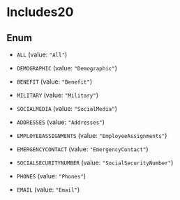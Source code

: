 

# Includes20

## Enum


* `ALL` (value: `"All"`)

* `DEMOGRAPHIC` (value: `"Demographic"`)

* `BENEFIT` (value: `"Benefit"`)

* `MILITARY` (value: `"Military"`)

* `SOCIALMEDIA` (value: `"SocialMedia"`)

* `ADDRESSES` (value: `"Addresses"`)

* `EMPLOYEEASSIGNMENTS` (value: `"EmployeeAssignments"`)

* `EMERGENCYCONTACT` (value: `"EmergencyContact"`)

* `SOCIALSECURITYNUMBER` (value: `"SocialSecurityNumber"`)

* `PHONES` (value: `"Phones"`)

* `EMAIL` (value: `"Email"`)




